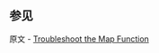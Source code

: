 ## 参见

原文 - [Troubleshoot the Map Function]( https://docs.mongodb.com/manual/tutorial/troubleshoot-map-function/ )

